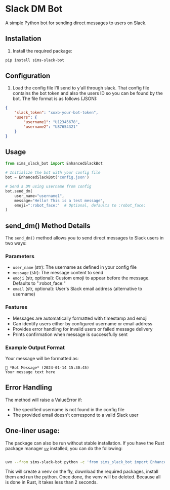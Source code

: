 # Slack DM Bot

A simple Python bot for sending direct messages to users on Slack.

## Installation

1. Install the required package:
```bash
pip install sims-slack-bot
```

## Configuration

1. Load the config file I'll send to y'all through slack. That config file contains the bot token and also the users ID so you can be found by the bot. The file format is as follows (JSON):
```json
{
    "slack_token": "xoxb-your-bot-token",
    "users": {
        "username1": "U12345678",
        "username2": "U87654321"
    }
}
```

## Usage

```python
from sims_slack_bot import EnhancedSlackBot

# Initialize the bot with your config file
bot = EnhancedSlackBot('config.json')

# Send a DM using username from config
bot.send_dm(
    user_name="username1",
    message="Hello! This is a test message",
    emoji=":robot_face:"  # Optional, defaults to :robot_face:
)
```

## send_dm() Method Details

The `send_dm()` method allows you to send direct messages to Slack users in two ways:

### Parameters

- `user_name` (str): The username as defined in your config file
- `message` (str): The message content to send
- `emoji` (str, optional): Custom emoji to appear before the message. Defaults to ":robot_face:"
- `email` (str, optional): User's Slack email address (alternative to username)

### Features

- Messages are automatically formatted with timestamp and emoji
- Can identify users either by configured username or email address
- Provides error handling for invalid users or failed message delivery
- Prints confirmation when message is successfully sent

### Example Output Format

Your message will be formatted as:
```
🤖 *Bot Message* (2024-01-14 15:30:45)
Your message text here
```

## Error Handling

The method will raise a ValueError if:
- The specified username is not found in the config file
- The provided email doesn't correspond to a valid Slack user

## One-liner usage:

The package can also be run without stable installation. If you have the Rust package manager [`uv`](https://docs.astral.sh/uv/getting-started/installation/) installed, you can do the following:

```bash

uvx --from sims-slack-bot python -c 'from sims_slack_bot import EnhancedSlackBot;bot = EnhancedSlackBot("config.json");bot.send_dm("user_name", "Hello World!")'

```

This will create a venv on the fly, download the required packages, install them and run the python. Once done, the venv will be deleted. Because all is done in Rust, it takes less than 2 seconds.


